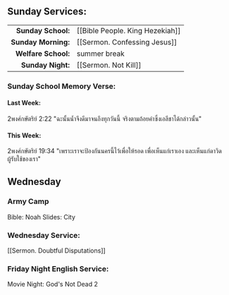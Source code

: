 ## Sunday Services:
| | |
| --:|:-- |
| **Sunday School:**  | [[Bible People. King Hezekiah]]
| **Sunday Morning:** | [[Sermon. Confessing Jesus]]
| **Welfare School:** | summer break
| **Sunday Night:**   | [[Sermon. Not Kill]]

### Sunday School Memory Verse:
#### Last Week: 
2พงศ์กษัตริย์ 2:22 "ฉะนั้นน้ำจึงดีมาจนถึงทุกวันนี้ จริงตามถ้อยคำซึ่งเอลีชาได้กล่าวนั้น"
#### This Week:
2พงศ์กษัตริย์ 19:34 "เพราะเราจะป้องกันนครนี้ไว้เพื่อให้รอด เพื่อเห็นแก่เราเอง และเห็นแก่ดาวิดผู้รับใช้ของเรา"
## Wednesday
### Army Camp
Bible: Noah
Slides: City
### Wednesday Service:
[[Sermon. Doubtful Disputations]]
### Friday Night English Service:
Movie Night: God's Not Dead 2